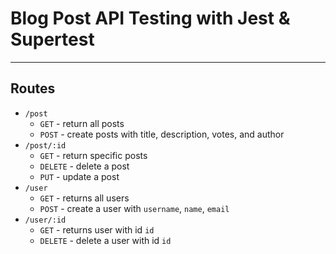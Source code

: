 # Blog Post API Testing with Jest & Supertest

---

## Routes

-   `/post`
    -   `GET` - return all posts
    -   `POST` - create posts with title, description, votes, and author
-   `/post/:id`
    -   `GET` - return specific posts
    -   `DELETE` - delete a post
    -   `PUT` - update a post
-   `/user`
    -   `GET` - returns all users
    -   `POST` - create a user with `username`, `name`, `email`
-   `/user/:id`
    -   `GET` - returns user with id `id`
    -   `DELETE` - delete a user with id `id`
